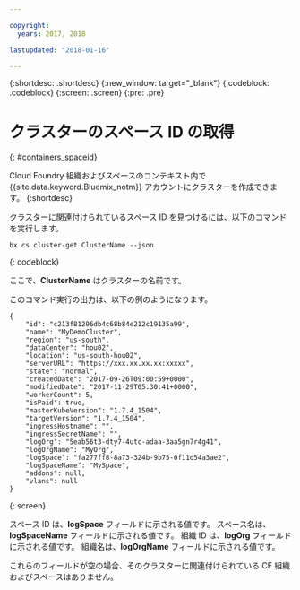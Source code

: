 ```yaml
---

copyright:
  years: 2017, 2018

lastupdated: "2018-01-16"

---
```


{:shortdesc: .shortdesc}
{:new_window: target="_blank"}
{:codeblock: .codeblock}
{:screen: .screen}
{:pre: .pre}


# クラスターのスペース ID の取得
{: #containers_spaceid}

Cloud Foundry 組織およびスペースのコンテキスト内で {{site.data.keyword.Bluemix_notm}} アカウントにクラスターを作成できます。
{:shortdesc}

クラスターに関連付けられているスペース ID を見つけるには、以下のコマンドを実行します。

```
bx cs cluster-get ClusterName --json
```
{: codeblock}

ここで、**ClusterName** はクラスターの名前です。


このコマンド実行の出力は、以下の例のようになります。

```
{
    "id": "c213f81296db4c68b84e212c19135a99",
    "name": "MyDemoCluster",
    "region": "us-south",
    "dataCenter": "hou02",
    "location": "us-south-hou02",
    "serverURL": "https://xxx.xx.xx.xx:xxxxx",
    "state": "normal",
    "createdDate": "2017-09-26T09:00:59+0000",
    "modifiedDate": "2017-11-29T05:30:41+0000",
    "workerCount": 5,
    "isPaid": true,
    "masterKubeVersion": "1.7.4_1504",
    "targetVersion": "1.7.4_1504",
    "ingressHostname": "",
    "ingressSecretName": "",
    "logOrg": "5eab56t3-dty7-4utc-adaa-3aa5gn7r4g41",
    "logOrgName": "MyOrg",
    "logSpace": "fa277ff8-8a73-324b-9b75-0f11d54a3ae2",
    "logSpaceName": "MySpace",
    "addons": null,
    "vlans": null
}
```
{: screen}

スペース ID は、**logSpace** フィールドに示される値です。
スペース名は、**logSpaceName** フィールドに示される値です。
組織 ID は、**logOrg** フィールドに示される値です。
組織名は、**logOrgName** フィールドに示される値です。

これらのフィールドが空の場合、そのクラスターに関連付けられている CF 組織およびスペースはありません。



